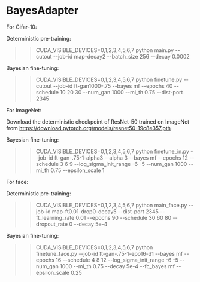 # BayesAdapter

For Cifar-10:

Deterministic pre-training:
  >> CUDA_VISIBLE_DEVICES=0,1,2,3,4,5,6,7 python main.py --cutout --job-id map-decay2 --batch_size 256 --decay 0.0002
  
Bayesian fine-tuning:
  >> CUDA_VISIBLE_DEVICES=0,1,2,3,4,5,6,7 python finetune.py --cutout  --job-id ft-gan1000-.75 --bayes mf --epochs 40 --schedule  10 20 30 --num_gan 1000 --mi_th 0.75 --dist-port 2345
  
  
For ImageNet:

Download the deterministic checkpoint of ResNet-50 trained on ImageNet from https://download.pytorch.org/models/resnet50-19c8e357.pth

Bayesian fine-tuning:
  >> CUDA_VISIBLE_DEVICES=0,1,2,3,4,5,6,7 python finetune_in.py --job-id ft-gan-.75-1-alpha3 --alpha 3 --bayes mf --epochs 12 --schedule 3 6 9 --log_sigma_init_range -6 -5 --num_gan 1000 --mi_th 0.75 --epsilon_scale 1



For face:

Deterministic pre-training:
  >> CUDA_VISIBLE_DEVICES=0,1,2,3,4,5,6,7 python main_face.py  --job-id map-ft0.01-drop0-decay5 --dist-port 2345 --ft_learning_rate 0.01 --epochs 90 --schedule 30 60 80 --dropout_rate 0 --decay 5e-4
  
Bayesian fine-tuning:
  >> CUDA_VISIBLE_DEVICES=0,1,2,3,4,5,6,7 python finetune_face.py --job-id ft-gan-.75-1-epo16-d1 --bayes mf --epochs 16 --schedule 4 8 12 --log_sigma_init_range -6 -5 --num_gan 1000 --mi_th 0.75 --decay 5e-4 --fc_bayes mf --epsilon_scale 0.25
